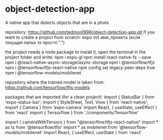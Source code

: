 # object-detection-app
A native app that detects objects that are in a photo

repository: https://github.com/tedmon1998/object-detection-app.git
if you want to create a project from scratch: expo init имя_проекта (если текущая папка то просто ".")

the project needs a node package to install it, open 
the terminal in the project folder and write:
npm i expo-gl
npm install react-native-fs --save
npm i @react-native-async-storage/async-storage
npm i @tensorflow/tfjs
npm i @tensorflow/tfjs-react-native
npm config set legacy-peer-deps true
npm i @tensorflow-models/mobilenet

repository where the trained model is taken from:
https://github.com/tensorflow/tfjs-models

packages that are imported (for a clean project):
import { StatusBar } from 'expo-status-bar';
import { StyleSheet, Text, View } from 'react-native';
import { Camera } from 'expo-camera'
import React, { useState, useEffect } from 'react'
import { Tensorflow } from './components/Tensorflow'

import { cameraWithTensors } from "@tensorflow/tfjs-react-native"
import * as ts from '@tensorflow/tfjs'
import * as mobilenet from '@tensorflow-models/mobilenet'
import React, { useEffect, useState } from 'react'
